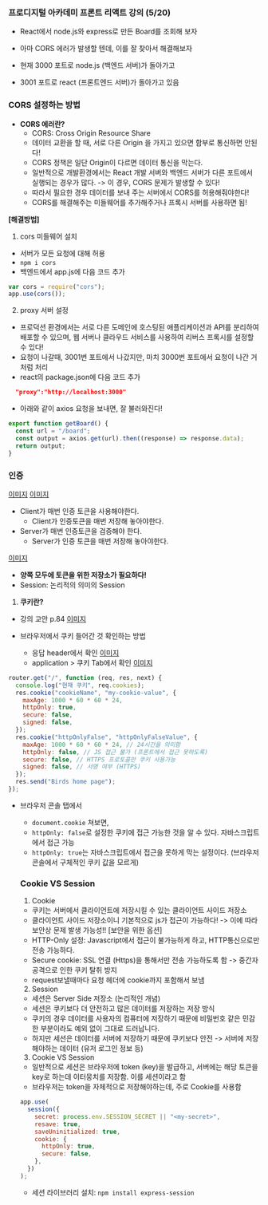 ### 프로디지털 아카데미 프론트 리액트 강의 (5/20)

- React에서 node.js와 express로 만든 Board를 조회해 보자
- 아마 CORS 에러가 발생할 텐데, 이를 잘 찾아서 해결해보자

- 현재 3000 포트로 node.js (백엔드 서버)가 돌아가고
- 3001 포트로 react (프론트엔드 서버)가 돌아가고 있음

### CORS 설정하는 방법

- **CORS 에러란?**
  - CORS: Cross Origin Resource Share
  - 데이터 교환을 할 때, 서로 다른 Origin 을 가지고 있으면 함부로 통신하면 안된다!
  - CORS 정책은 일단 Origin이 다르면 데이터 통신을 막는다.
  - 일반적으로 개발환경에서는 React 개발 서버와 백엔드 서버가 다른 포트에서 실행되는 경우가 많다. -> 이 경우, CORS 문제가 발생할 수 있다!
  - 따라서 필요한 경우 데이터를 보내 주는 서버에서 CORS를 허용해줘야한다!
  - CORS를 해결해주는 미들웨어를 추가해주거나 프록시 서버를 사용하면 됨!

**[해결방법]**

1. cors 미들웨어 설치

- 서버가 모든 요청에 대해 허용
- `npm i cors`
- 백엔드에서 app.js에 다음 코드 추가

```jsx
var cors = require("cors");
app.use(cors());
```

2. proxy 서버 설정

- 프로덕션 환경에서는 서로 다른 도메인에 호스팅된 애플리케이션과 API를 분리하여 배포할 수 있으며, 웹 서버나 클라우드 서비스를 사용하여 리버스 프록시를 설정할 수 있다!
- 요청이 나갈때, 3001번 포트에서 나갔지만, 마치 3000번 포트에서 요청이 나간 거처럼 처리
- react의 package.json에 다음 코드 추가

```json
  "proxy":"http://localhost:3000"
```

- 아래와 같이 axios 요청을 보내면, 잘 불러와진다!

```jsx
export function getBoard() {
  const url = "/board";
  const output = axios.get(url).then((response) => response.data);
  return output;
}
```

### 인증

[이미지](./docs/image1.png)
[이미지](./docs/image2.png)

- Client가 매번 인증 토큰을 사용해야한다.
  - Client가 인증토큰을 매번 저장해 놓아야한다.
- Server가 매번 인증토큰을 검증해야 한다.
  - Server가 인증 토큰을 매번 저장해 놓아야한다.

[이미지](./docs/image3.png)

- **양쪽 모두에 토큰을 위한 저장소가 필요하다!**
- Session: 논리적의 의미의 Session

1. **쿠키란?**

- 강의 교안 p.84
  [이미지](./docs/image4.png)

- 브라우저에서 쿠키 들어간 것 확인하는 방법
  - 응답 header에서 확인
    [이미지](./docs/image5.png)
  - application > 쿠키 Tab에서 확인
    [이미지](./docs/image6.png)

```jsx
router.get("/", function (req, res, next) {
  console.log("현재 쿠키", req.cookies);
  res.cookie("cookieName", "my-cookie-value", {
    maxAge: 1000 * 60 * 60 * 24,
    httpOnly: true,
    secure: false,
    signed: false,
  });
  res.cookie("httpOnlyFalse", "httpOnlyFalseValue", {
    maxAge: 1000 * 60 * 60 * 24, // 24시간을 의미함
    httpOnly: false, // JS 접근 불가 (프론트에서 접근 못하도록)
    secure: false, // HTTPS 프로토콜만 쿠키 사용가능
    signed: false, // 서명 여부 (HTTPS)
  });
  res.send("Birds home page");
});
```

- 브라우저 콘솔 탭에서

  - `document.cookie` 쳐보면,
  - `httpOnly: false`로 설정한 쿠키에 접근 가능한 것을 알 수 있다. 자바스크립트에서 접근 가능
  - `httpOnly: true`는 자바스크립트에서 접근을 못하게 막는 설정이다. (브라우저 콘솔에서 구체적인 쿠키 값을 모르게)

  ### Cookie VS Session

  1. Cookie

  - 쿠키는 서버에서 클라이언트에 저장시킬 수 있는 클라이언트 사이드 저장소
  - 클라이언트 사이드 저장소이니 기본적으로 js가 접근이 가능하다!
    -> 이에 따라 보안상 문제 발생 가능성!!
    [보안을 위한 옵션]
  - HTTP-Only 설정: Javascript에서 접근이 불가능하게 하고, HTTP통신으로만 전송 가능하다.
  - Secure cookie: SSL 연결 (Https)을 통해서만 전송 가능하도록 함 -> 중간자 공격으로 인한 쿠키 탈취 방지
  - request보낼때마다 요청 헤더에 cookie까지 포함해서 보냄

  2. Session

  - 세션은 Server Side 저장소 (논리적인 개념)
  - 세션은 쿠키보다 더 안전하고 많은 데이터를 저장하는 저장 방식
  - 쿠키의 경우 데이터를 사용자의 컴퓨터에 저장하기 때문에 비밀번호 같은 민감한 부분이라도 예외 없이 그대로 드러납니다.
  - 하지만 세션은 데이터를 서버에 저장하기 때문에 쿠키보다 안전
    -> 서버에 저장해야하는 데이터 (유저 로그인 정보 등)

  3. Cookie VS Session
  - 일반적으로 세션은 브라우저에 token (key)을 발급하고, 서버에는 해당 토큰을 key로 하는데 이터뭉치를 저장함. 이를 세션이라고 함
  - 브라우저는 token을 자체적으로 저장해야하는데, 주로 Cookie를 사용함


  ```jsx
  app.use(
    session({
      secret: process.env.SESSION_SECRET || "<my-secret>",
      resave: true,
      saveUninitialized: true,
      cookie: {
        httpOnly: true,
        secure: false,
      },
    })
  );
  ```

  - 세션 라이브러리 설치: `npm install express-session`
